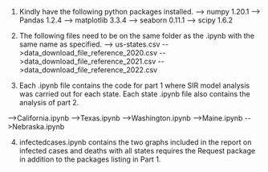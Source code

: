1. Kindly have the following python packages installed.
--> numpy 1.20.1
--> Pandas 1.2.4
--> matplotlib 3.3.4
--> seaborn 0.11.1
--> scipy 1.6.2


2. The following files need to be on the same folder as the .ipynb with the same name as specified.
--> us-states.csv
-->data_download_file_reference_2020.csv
-->data_download_file_reference_2021.csv
-->data_download_file_reference_2022.csv

3. Each .ipynb file contains the code for part 1 where SIR model analysis was carried out for each state.
Each state .ipynb file also contains the analysis of part 2.

-->California.ipynb
-->Texas.ipynb
-->Washington.ipynb
-->Maine.ipynb
-->Nebraska.ipynb

4. infectedcases.ipynb contains the two graphs included in the report on infected cases and deaths with all states requires the Request package in addition to the packages listing in Part 1.